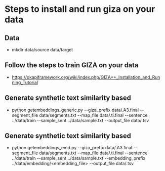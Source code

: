 # Steps to install and run giza on your data

## Data

- mkdir data/source data/target
 
## Follow the steps to train GIZA on your data

- https://okapiframework.org/wiki/index.php/GIZA++_Installation_and_Running_Tutorial

## Generate synthetic text similarity based
- python getembeddings_generic.py --giza_prefix data/<prefix>.A3.final --segment_file data/segments.txt --map_file data/<prefix>.ti.final --sentence ../data/train --sample_sent ../data/sample.txt --output_file data/<output>.tsv

## Generate synthetic text similarity based
- python getembeddings_emd.py --giza_prefix data/<prefix>.A3.final --segment_file data/segments.txt --map_file data/<prefix>.ti.final --sentence ../data/train --sample_sent ../data/sample.txt --embedding_prefix ../data/embedding/<embedding_file>  --output_file data/<output>.tsv

##
